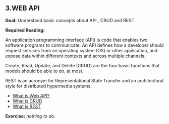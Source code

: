 ## 3.WEB API

**Goal:** Understand basic concepts about API , CRUD and REST.

**Required Reading:**

An application programming interface (API) is code that enables two software programs to communicate. An API defines how a developer should request services from an operating system (OS) or other application, and expose data within different contexts and across multiple channels.  

Create, Read, Update, and Delete (CRUD) are the four basic functions that models should be able to do, at most.  

REST is an acronym for Representational State Transfer and an architectural style for distributed hypermedia systems.  

 - [What is Web API?](https://www.tutorialsteacher.com/webapi/what-is-web-api)  
 - [What is CRUD](https://www.codecademy.com/article/what-is-crud)  
 - [What is REST](https://www.codecademy.com/article/what-is-rest)  

**Exercise:** *nothing to do*.
